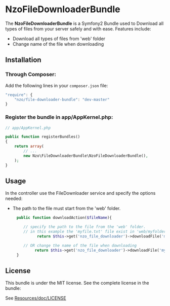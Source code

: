 NzoFileDownloaderBundle
=====================

The **NzoFileDownloaderBundle** is a Symfony2 Bundle used to Download all types of files from your server safely and with ease.
Features include:

- Download all types of files from 'web' folder
- Change name of the file when downloading


Installation
------------

### Through Composer:

Add the following lines in your `composer.json` file:

``` js
"require": {
    "nzo/file-downloader-bundle": "dev-master"
}
```

### Register the bundle in app/AppKernel.php:

``` php
// app/AppKernel.php

public function registerBundles()
{
    return array(
        // ...
        new Nzo\FileDownloaderBundle\NzoFileDownloaderBundle(),
    );
}
```

Usage
-----

In the controller use the FileDownloader service and specify the options needed:

- The path to the file must start from the 'web' folder.

```php
     public function downloadAction($fileName){

        // specify the path to the file from the 'web' folder.
        // in this example the 'myfile.txt' file exist in 'web/myfolder/myfile.txt'
              return $this->get('nzo_file_downloader')->downloadFile('myfolder/myfile.txt');

        // OR change the name of the file when downloading
             return $this->get('nzo_file_downloader')->downloadFile('myfolder/myfile.txt', 'newName.txt');
     }
```

License
-------

This bundle is under the MIT license. See the complete license in the bundle:

See [Resources/doc/LICENSE](https://github.com/NAYZO/NzoFileDownloaderBundle/blob/master/Resources/doc/LICENSE)